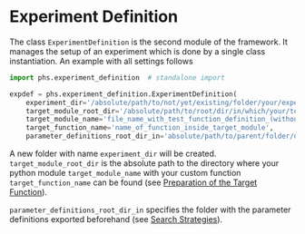 # Experiment Definition
The class ```ExperimentDefinition``` is the second module of the framework. It manages the setup of an experiment which is done by a single class instantiation. An example with all settings follows

```python
import phs.experiment_definition  # standalone import

expdef = phs.experiment_definition.ExperimentDefinition(
    experiment_dir='/absolute/path/to/not/yet/existing/folder/your/experiments/should/be/saved',
    target_module_root_dir='/absolute/path/to/root/dir/in/which/your/test_function/resides',
    target_module_name='file_name_with_test_function_definition_(without_extension)',
    target_function_name='name_of_function_inside_target_module',
    parameter_definitions_root_dir_in='absolute/path/to/parent/folder/of/parameterdefinitions')
```

A new folder with name ```experiment_dir``` will be created. ```target_module_root_dir``` is the absolute path to the directory where your python module ```target_module_name``` with your custom function ```target_function_name``` can be found (see [Preparation of the Target Function](preparation_of_the_target_function.md)).

```parameter_definitions_root_dir_in``` specifies the folder with the parameter definitions exported beforehand (see [Search Strategies](search_strategies.md)).
